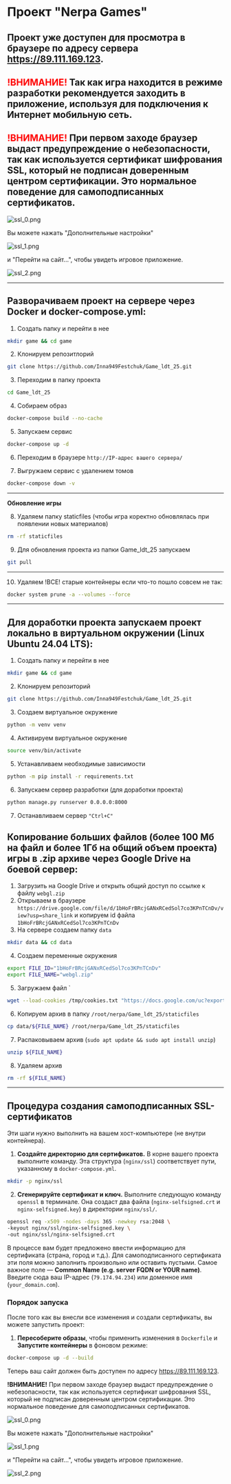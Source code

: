 # Проект "Nerpa Games"

## Проект уже доступен для просмотра в браузере по адресу сервера https://89.111.169.123. 
## <span style="color: red;">**!ВНИМАНИЕ!**</span> Так как игра находится в режиме разработки рекомендуется заходить в приложение, используя для подключения к Интернет мобильную сеть.

## <span style="color: red;">**!ВНИМАНИЕ!**</span> При первом заходе браузер выдаст предупреждение о небезопасности, так как используется сертификат шифрования SSL, который не подписан доверенным центром сертификации. Это нормальное поведение для самоподписанных сертификатов.

![ssl_0.png](ssl_0.png)

Вы можете нажать "Дополнительные настройки" 

![ssl_1.png](ssl_1.png)

и "Перейти на сайт...", чтобы увидеть игровое приложение.

![ssl_2.png](ssl_2.png)

---

## Разворачиваем проект на сервере через Docker и docker-compose.yml:
1. Создать папку и перейти в нее 
```bash
mkdir game && cd game 
```
2. Клонируем репозитлорий
```bash
git clone https://github.com/Inna949Festchuk/Game_ldt_25.git
```
3. Переходим в папку проекта
```bash
cd Game_ldt_25
```
4. Собираем образ
```bash
docker-compose build --no-cache
```
5. Запускаем сервис
```bash
docker-compose up -d
```
6. Переходим в браузере `http://IP-адрес вашего сервера/`
   
7. Выгружаем сервис с удалением томов
```bash
docker-compose down -v
```
---
**Обновление игры**

8. Удаляем папку staticfiles (чтобы игра коректно обновлялась при появлении новых материалов)
```bash
rm -rf staticfiles
```
9. Для обновления проекта из папки Game_ldt_25 запускаем 
```bash
git pull
```
---
10.  Удаляем !ВСЕ! старые контейнеры если что-то пошло совсем не так:
```bash
docker system prune -a --volumes --force
```

---

## Для доработки проекта запускаем проект локально в виртуальном окружении (Linux Ubuntu 24.04 LTS):

1. Создать папку и перейти в нее 
```bash 
mkdir game && cd game
```
2. Клонируем репозиторий
```bash
git clone https://github.com/Inna949Festchuk/Game_ldt_25.git
```
3. Создаем виртуальное окружение
```bash 
python -m venv venv
```
4. Активируем виртуальное окружение
```bash 
source venv/bin/activate
```
5. Устанавливаем необходимые зависимости
```bash 
python -m pip install -r requirements.txt
```
6. Запускаем сервер разработки (для доработки проекта)
```bash 
python manage.py runserver 0.0.0.0:8000
```
7. Останавливаем сервер `"Ctrl+C"`


## Копирование больших файлов (более 100 Мб на файл и более 1Гб на общий объем проекта) игры в .zip архиве через Google Drive на боевой сервер:
1. Загрузить на Google Drive и открыть общий доступ по ссылке к файлу `webgl.zip`
2. Открываем в браузере `https://drive.google.com/file/d/1bHoFrBRcjGANxRCedSol7co3KPnTCnDv/view?usp=share_link` и копируем id файла `1bHoFrBRcjGANxRCedSol7co3KPnTCnDv`
3. На сервере создаем папку `data`
```bash 
mkdir data && cd data
```
4. Создаем переменные окружения
```bash
export FILE_ID="1bHoFrBRcjGANxRCedSol7co3KPnTCnDv"
export FILE_NAME="webgl.zip"
```
5. Загружаем файл `
```bash 
wget --load-cookies /tmp/cookies.txt "https://docs.google.com/uc?export=download&confirm=$(wget --quiet --save-cookies /tmp/cookies.txt --keep-session-cookies --no-check-certificate "https://docs.google.com/uc?export=download&id=${FILE_ID}" -O- | sed -rn 's/.*confirm=([0-9A-Za-z_]+).*/\1\n/p')&id=${FILE_ID}" -O ${FILE_NAME} && rm -rf /tmp/cookies.txt
```
6. Копируем архив в папку `/root/nerpa/Game_ldt_25/staticfiles`
```bash
cp data/${FILE_NAME} /root/nerpa/Game_ldt_25/staticfiles
```
7. Распаковываем архив (`sudo apt update && sudo apt install unzip`)
```bash
unzip ${FILE_NAME}
```
8. Удаляем архив
```bash
rm -rf ${FILE_NAME}
```

---

## Процедура создания самоподписанных SSL-сертификатов

Эти шаги нужно выполнить на вашем хост-компьютере (не внутри контейнера).

1.  **Создайте директорию для сертификатов.**
    В корне вашего проекта выполните команду. Эта структура (`nginx/ssl`) соответствует пути, указанному в `docker-compose.yml`.

```bash
mkdir -p nginx/ssl
```

2.  **Сгенерируйте сертификат и ключ.**
    Выполните следующую команду `openssl` в терминале. Она создаст два файла (`nginx-selfsigned.crt` и `nginx-selfsigned.key`) в директории `nginx/ssl/`.

```bash
openssl req -x509 -nodes -days 365 -newkey rsa:2048 \
-keyout nginx/ssl/nginx-selfsigned.key \
-out nginx/ssl/nginx-selfsigned.crt
```

В процессе вам будет предложено ввести информацию для сертификата (страна, город и т.д.). Для самоподписанного сертификата эти поля можно заполнить произвольно или оставить пустыми. Самое важное поле — **Common Name (e.g. server FQDN or YOUR name)**. Введите сюда ваш IP-адрес (`79.174.94.234`) или доменное имя (`your_domain.com`).

### Порядок запуска

После того как вы внесли все изменения и создали сертификаты, вы можете запустить проект:

1.  **Пересоберите образы**, чтобы применить изменения в `Dockerfile` и **Запустите контейнеры** в фоновом режиме:

```bash
docker-compose up -d --build
```

Теперь ваш сайт должен быть доступен по адресу https://89.111.169.123. 

**!ВНИМАНИЕ!** При первом заходе браузер выдаст предупреждение о небезопасности, так как используется сертификат шифрования SSL, который не подписан доверенным центром сертификации. Это нормальное поведение для самоподписанных сертификатов.

![ssl_0.png](ssl_0.png)

Вы можете нажать "Дополнительные настройки" 

![ssl_1.png](ssl_1.png)

и "Перейти на сайт...", чтобы увидеть игровое приложение.

![ssl_2.png](ssl_2.png)